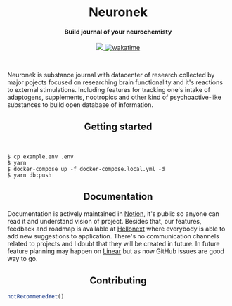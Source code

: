 <h1 align="center">Neuronek</h1>

<p align="center">
  <b>Build journal of your neurochemisty</b>
  <br><br>
  <a href="https://codecov.io/gh/keinsell/neuronek" > 
  <img src="https://codecov.io/gh/keinsell/neuronek/branch/main/graph/badge.svg?token=RCgwN04Ije"/> 
  </a>
    <a href="https://wakatime.com/badge/user/13a02f4d-34c9-45f7-95ee-bf9d66b139fb/project/69d00351-b8a4-4431-a21e-798846120e57"><img src="https://wakatime.com/badge/user/13a02f4d-34c9-45f7-95ee-bf9d66b139fb/project/69d00351-b8a4-4431-a21e-798846120e57.svg" alt="wakatime"></a>
</p>

<br>

Neuronek is substance journal with datacenter of research collected by major pojects focused on researching brain functionality and it's reactions to external stimulations. Including features for tracking one's intake of adaptogens, supplements, nootropics and other kind of psychoactive-like substances to build open database of information.

<h2 align="center">Getting started</h2>

<br>

```
$ cp example.env .env
$ yarn
$ docker-compose up -f docker-compose.local.yml -d
$ yarn db:push
```

<h2 align="center">Documentation</h2>

Documentation is actively maintained in [Notion](https://www.notion.so/neuronek/invite/3893a7eb16843e642e0155a1119216a84b343d3b), it's public so anyone can read it and understand vision of project. Besides that, our features, feedback and roadmap is available at [Hellonext](https://neuronek.hellonext.co/) where everybody is able to add new suggestions to application. There's no communication channels related to projects and I doubt that they will be created in future. In future feature planning may happen on [Linear](https://linear.app/neuronek) but as now GitHub issues are good way to go.

<h2 align="center">Contributing</h2>

```js
notRecommenedYet()
```
